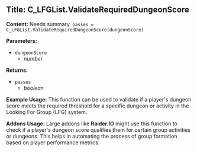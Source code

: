 ## Title: C_LFGList.ValidateRequiredDungeonScore

**Content:**
Needs summary.
`passes = C_LFGList.ValidateRequiredDungeonScore(dungeonScore)`

**Parameters:**
- `dungeonScore`
  - *number*

**Returns:**
- `passes`
  - *boolean*

**Example Usage:**
This function can be used to validate if a player's dungeon score meets the required threshold for a specific dungeon or activity in the Looking For Group (LFG) system.

**Addons Usage:**
Large addons like **Raider.IO** might use this function to check if a player's dungeon score qualifies them for certain group activities or dungeons. This helps in automating the process of group formation based on player performance metrics.
